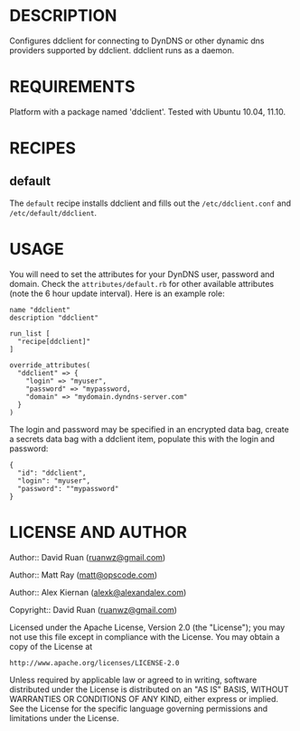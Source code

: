 DESCRIPTION
===========
Configures ddclient for connecting to DynDNS or other dynamic dns providers supported by ddclient. ddclient runs as a daemon.

REQUIREMENTS
============
Platform with a package named 'ddclient'. Tested with Ubuntu 10.04, 11.10.

RECIPES
=======
default
-------
The `default` recipe installs ddclient and fills out the `/etc/ddclient.conf` and `/etc/default/ddclient`.

USAGE
=====
You will need to set the attributes for your DynDNS user, password and domain. Check the `attributes/default.rb` for other available attributes (note the 6 hour update interval). Here is an example role:

    name "ddclient"
    description "ddclient"
    
    run_list [
      "recipe[ddclient]"
    ]
    
    override_attributes(
      "ddclient" => {
        "login" => "myuser",
        "password" => "mypassword,
        "domain" => "mydomain.dyndns-server.com"
      }
    )

The login and password may be specified in an encrypted data bag, create a secrets data bag with a ddclient item, populate this with the login and password:

    {
      "id": "ddclient",
      "login": "myuser",
      "password": ""mypassword"
    }

LICENSE AND AUTHOR
==================

Author:: David Ruan (<ruanwz@gmail.com>)

Author:: Matt Ray (<matt@opscode.com>)

Author:: Alex Kiernan (<alexk@alexandalex.com>)

Copyright:: David Ruan (<ruanwz@gmail.com>)

Licensed under the Apache License, Version 2.0 (the "License");
you may not use this file except in compliance with the License.
You may obtain a copy of the License at

    http://www.apache.org/licenses/LICENSE-2.0

Unless required by applicable law or agreed to in writing, software
distributed under the License is distributed on an "AS IS" BASIS,
WITHOUT WARRANTIES OR CONDITIONS OF ANY KIND, either express or implied.
See the License for the specific language governing permissions and
limitations under the License.
